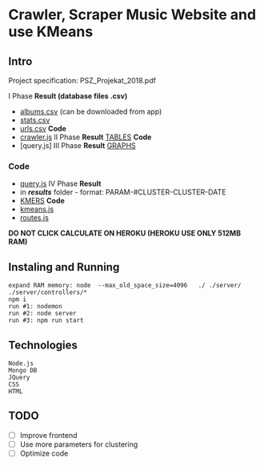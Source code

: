 # Crawler, Scraper Music Website and use KMeans

## Intro

Project specification: PSZ_Projekat_2018.pdf

I Phase
**Result (database files .csv)**
- [albums.csv](https://github.com/lazav94/kmean-psz-etf/blob/master/albums.csv) (can be downloaded from app)
- [stats.csv](https://github.com/lazav94/kmean-psz-etf/blob/master/stats.csv)
- [urls.csv](https://github.com/lazav94/kmean-psz-etf/blob/master/url.csv)
**Code**
- [crawler.js](https://github.com/lazav94/kmean-psz-etf/blob/master/server/controllers/crawler.js)
II Phase
**Result**
[TABLES](https://pszetf.herokuapp.com)
**Code**
- [query.js]
III Phase
**Result**
[GRAPHS](https://pszetf.herokuapp.com)
### Code
- [query.js](https://github.com/lazav94/kmean-psz-etf/blob/master/server/controllers/query.js)
IV Phase
**Result**
- in ***results*** folder - format: PARAM-#CLUSTER-CLUSTER-DATE
- [KMERS](https://pszetf.herokuapp.com/kmeans)
**Code**
- [kmeans.js](https://github.com/lazav94/kmean-psz-etf/blob/master/server/controllers/kmeans.js)
- [routes.js](https://github.com/lazav94/kmean-psz-etf/blob/master/server/routes.js)

**DO NOT CLICK CALCULATE ON HEROKU (HEROKU USE ONLY 512MB RAM)**

## Instaling and Running
```
expand RAM memory: node  --max_old_space_size=4096   ./ ./server/ ./server/controllers/*
npm i
run #1: nodemon
run #2: node server
run #3: npm run start
```

## Technologies
```
Node.js
Mongo DB
JQuery
CSS
HTML
```

## TODO
- [ ] Improve frontend
- [ ] Use more parameters for clustering
- [ ] Optimize code
